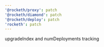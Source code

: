 ```yaml
---
'@rocketh/proxy': patch
'@rocketh/diamond': patch
'@rocketh/deploy': patch
'rocketh': patch
---
```


upgradeIndex and numDeployments tracking
